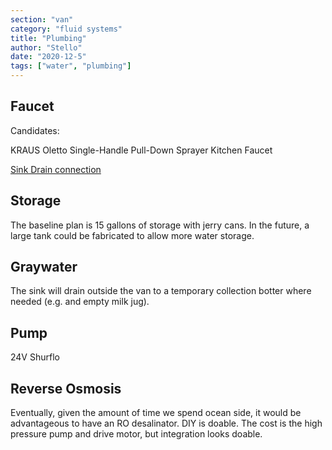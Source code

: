 ```yaml
---
section: "van"
category: "fluid systems"
title: "Plumbing"
author: "Stello"
date: "2020-12-5"
tags: ["water", "plumbing"]
---
```


## Faucet

Candidates:

KRAUS Oletto Single-Handle Pull-Down Sprayer Kitchen Faucet

[Sink Drain connection](https://www.amazon.com/Ambassador-Marine-Brushed-Finish-Strainer/dp/B00GD8RY7K/ref=pd_rhf_ee_s_bmx_0_7/132-6172178-6878621?_encoding=UTF8&pd_rd_i=B00GD8RY7K&pd_rd_r=c5ead015-bd52-4676-851c-ed77fa559e6c&pd_rd_w=lIYF5&pd_rd_wg=9EE78&pf_rd_p=ab01b43d-20a4-41f2-b80b-e4dd747d1a01&pf_rd_r=KWM085Z2HEQC6C1JMNZG&psc=1&refRID=KWM085Z2HEQC6C1JMNZG)

## Storage

The baseline plan is 15 gallons of storage with jerry cans.  In the future, a large tank could be fabricated to allow more water storage.

## Graywater

The sink will drain outside the van to a temporary collection botter where needed (e.g. and empty milk jug).

## Pump

24V Shurflo

## Reverse Osmosis

Eventually, given the amount of time we spend ocean side, it would be advantageous to have an RO desalinator.  DIY is doable.  The cost is the high pressure pump and drive motor, but integration looks doable.